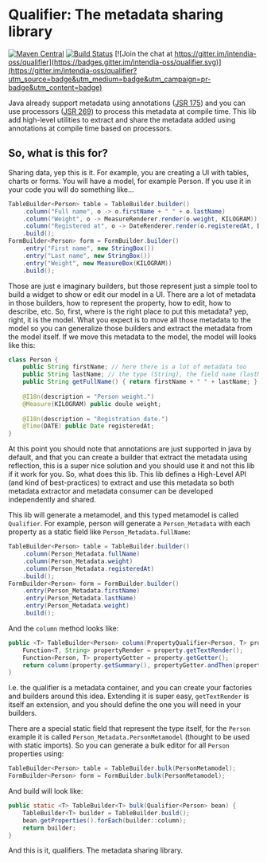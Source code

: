 # Qualifier: The metadata sharing library 

[![Maven Central](https://maven-badges.herokuapp.com/maven-central/com.intendia.qualifier/qualifier-parent/badge.svg)](https://maven-badges.herokuapp.com/maven-central/com.intendia.gwt.rxgwt/rxgwt-parent)
[![Build Status](https://travis-ci.org/intendia-oss/qualifier.svg)](https://travis-ci.org/intendia-oss/qualifier) 
[![Join the chat at https://gitter.im/intendia-oss/qualifier](https://badges.gitter.im/intendia-oss/qualifier.svg)](https://gitter.im/intendia-oss/qualifier?utm_source=badge&utm_medium=badge&utm_campaign=pr-badge&utm_content=badge)

Java already support metadata using annotations ([JSR 175](https://www.jcp.org/en/jsr/detail?id=175)) and you can use 
processors ([JSR 269](https://www.jcp.org/en/jsr/detail?id=269)) to process this metadata at compile time. This lib
add high-level utilities to extract and share the metadata added using annotations at compile time based on processors.

## So, what is this for?

Sharing data, yep this is it. For example, you are creating a UI with tables, charts or forms. You will have a model,
for example Person. If you use it in your code you will do something like…
```java
TableBuilder<Person> table = TableBuilder.builder()
    .column("Full name", o -> o.firstName + " " + o.lastName)
    .column("Weight", o -> MeasureRenderer.render(o.weight, KILOGRAM))
    .column("Registered at", o -> DateRenderer.render(o.registeredAt, DATE))
    .build();
FormBuilder<Person> form = FormBuilder.builder()
    .entry("First name", new StringBox())    
    .entry("Last name", new StringBox())    
    .entry("Weight", new MeasureBox(KILOGRAM))
    .build();    
```
Those are just e imaginary builders, but those represent just a simple tool to build a widget to show or edit our model
in a UI. There are a lot of metadata in those builders, how to represent the property, how to edit, how to describe, etc.
So, first, where is the right place to put this metadata? yep, right, it is the model. What you expect is to move all
those metadata to the model so you can generalize those builders and extract the metadata from the model itself. If
we move this metadata to the model, the model will looks like this: 
```java
class Person {
    public String firstName; // here there is a lot of metadata too
    public String lastName; // the type (String), the field name (lastName) and even that String is a comparable type!
    public String getFullName() { return firstName + " " + lastName; }
    
    @I18n(description = "Person weight.")
    @Measure(KILOGRAM) public doule weight;
    
    @I18n(description = "Registration date.")
    @Time(DATE) public Date registeredAt;
}                                                       
```
At this point you should note that annotations are just supported in java by default, and that you can create a builder
that extract the metadata using reflection, this is a super nice solution and you should use it and not this lib if it
work for you. So, what does this lib. This lib defines a High-Level API (and kind of best-practices) to extract and use
this metadata so both metadata extractor and metadata consumer can be developed independently and shared.

This lib will generate a metamodel, and this typed metamodel is called `Qualifier`. For example, person will generate
a `Person_Metadata` with each property as a static field like `Person_Metadata.fullName`:
```java
TableBuilder<Person> table = TableBuilder.builder()
    .column(Person_Metadata.fullName)
    .column(Person_Metadata.weight)
    .column(Person_Metadata.registeredAt)
    .build();
FormBuilder<Person> form = FormBuilder.builder()
    .entry(Person_Metadata.firstName)    
    .entry(Person_Metadata.lastName)    
    .entry(Person_Metadata.weight)
    .build();
```  
And the `column` method looks like:
```java
public <T> TableBuilder<Person> column(PropertyQualifier<Person, T> property) {
    Function<T, String> propertyRender = property.getTextRender();
    Function<Person, T> propertyGetter = property.getGetter();
    return column(property.getSummary(), propertyGetter.andThen(propertyRender));
}
````
I.e. the qualifier is a metadata container, and you can create your factories and builders around this idea. Extending
it is super easy, `getTextRender` is itself an extension, and you should define the one you will need in your builders.

There are a special static field that represent the type itself, for the `Person` example it is called 
`Person_Metadata.PersonMetamodel` (thought to be used with static imports). So you can generate a bulk editor for all
`Person` properties using:
```java
TableBuilder<Person> table = TableBuilder.bulk(PersonMetamodel);
FormBuilder<Person> form = FormBuilder.bulk(PersonMetamodel);
```
And build will look like:
```java
public static <T> TableBuilder<T> bulk(Qualifier<Person> bean) {
    TableBuilder<T> builder = TableBuilder.build();
    bean.getProperties().forEach(builder::column);
    return builder;  
} 
```

And this is it, qualifiers. The metadata sharing library.
